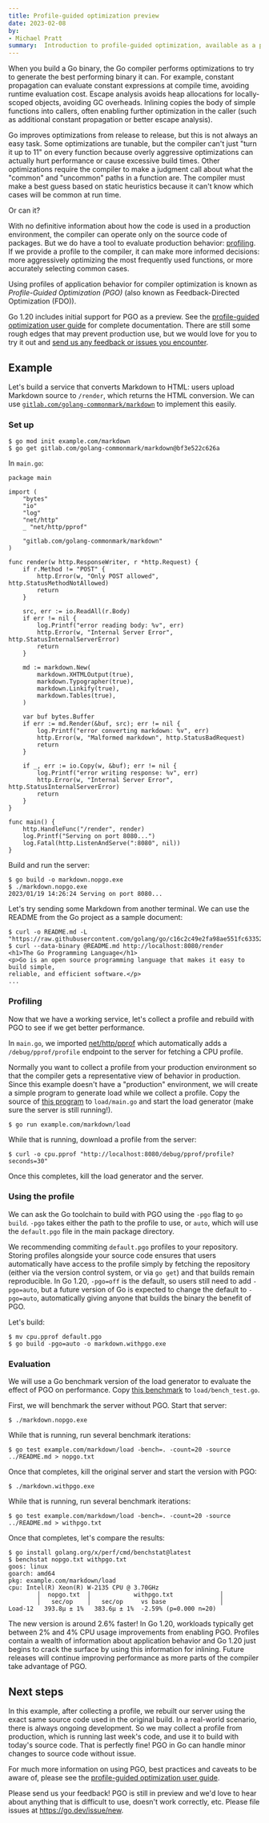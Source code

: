 ```yaml
---
title: Profile-guided optimization preview
date: 2023-02-08
by:
- Michael Pratt
summary:  Introduction to profile-guided optimization, available as a preview in Go 1.20.
---
```


When you build a Go binary, the Go compiler performs optimizations to try to generate the best performing binary it can.
For example, constant propagation can evaluate constant expressions at compile time, avoiding runtime evaluation cost.
Escape analysis avoids heap allocations for locally-scoped objects, avoiding GC overheads.
Inlining copies the body of simple functions into callers, often enabling further optimization in the caller (such as additional constant propagation or better escape analysis).

Go improves optimizations from release to release, but this is not always an easy task.
Some optimizations are tunable, but the compiler can't just "turn it up to 11" on every function because overly aggressive optimizations can actually hurt performance or cause excessive build times.
Other optimizations require the compiler to make a judgment call about what the "common" and "uncommon" paths in a function are.
The compiler must make a best guess based on static heuristics because it can't know which cases will be common at run time.

Or can it?

With no definitive information about how the code is used in a production environment, the compiler can operate only on the source code of packages.
But we do have a tool to evaluate production behavior: [profiling](https://go.dev/doc/diagnostics#profiling).
If we provide a profile to the compiler, it can make more informed decisions: more aggressively optimizing the most frequently used functions, or more accurately selecting common cases.

Using profiles of application behavior for compiler optimization is known as _Profile-Guided Optimization (PGO)_ (also known as Feedback-Directed Optimization (FDO)).

Go 1.20 includes initial support for PGO as a preview.
See the [profile-guided optimization user guide](https://go.dev/doc/pgo) for complete documentation.
There are still some rough edges that may prevent production use, but we would love for you to try it out and [send us any feedback or issues you encounter](https://go.dev/issue/new).

## Example

Let's build a service that converts Markdown to HTML: users upload Markdown source to `/render`, which returns the HTML conversion.
We can use [`gitlab.com/golang-commonmark/markdown`](https://pkg.go.dev/gitlab.com/golang-commonmark/markdown) to implement this easily.

### Set up

```
$ go mod init example.com/markdown
$ go get gitlab.com/golang-commonmark/markdown@bf3e522c626a
```

In `main.go`:

```
package main

import (
	"bytes"
	"io"
	"log"
	"net/http"
	_ "net/http/pprof"

	"gitlab.com/golang-commonmark/markdown"
)

func render(w http.ResponseWriter, r *http.Request) {
	if r.Method != "POST" {
		http.Error(w, "Only POST allowed", http.StatusMethodNotAllowed)
		return
	}

	src, err := io.ReadAll(r.Body)
	if err != nil {
		log.Printf("error reading body: %v", err)
		http.Error(w, "Internal Server Error", http.StatusInternalServerError)
		return
	}

	md := markdown.New(
		markdown.XHTMLOutput(true),
		markdown.Typographer(true),
		markdown.Linkify(true),
		markdown.Tables(true),
	)

	var buf bytes.Buffer
	if err := md.Render(&buf, src); err != nil {
		log.Printf("error converting markdown: %v", err)
		http.Error(w, "Malformed markdown", http.StatusBadRequest)
		return
	}

	if _, err := io.Copy(w, &buf); err != nil {
		log.Printf("error writing response: %v", err)
		http.Error(w, "Internal Server Error", http.StatusInternalServerError)
		return
	}
}

func main() {
	http.HandleFunc("/render", render)
	log.Printf("Serving on port 8080...")
	log.Fatal(http.ListenAndServe(":8080", nil))
}

```

Build and run the server:

```
$ go build -o markdown.nopgo.exe
$ ./markdown.nopgo.exe
2023/01/19 14:26:24 Serving on port 8080...
```

Let's try sending some Markdown from another terminal.
We can use the README from the Go project as a sample document:

```
$ curl -o README.md -L "https://raw.githubusercontent.com/golang/go/c16c2c49e2fa98ae551fc6335215fadd62d33542/README.md"
$ curl --data-binary @README.md http://localhost:8080/render
<h1>The Go Programming Language</h1>
<p>Go is an open source programming language that makes it easy to build simple,
reliable, and efficient software.</p>
...
```

### Profiling

Now that we have a working service, let's collect a profile and rebuild with PGO to see if we get better performance.

In `main.go`, we imported [net/http/pprof](https://pkg.go.dev/net/http/pprof) which automatically adds a `/debug/pprof/profile` endpoint to the server for fetching a CPU profile.

Normally you want to collect a profile from your production environment so that the compiler gets a representative view of behavior in production.
Since this example doesn't have a "production" environment, we will create a simple program to generate load while we collect a profile.
Copy the source of [this program](https://go.dev/play/p/yYH0kfsZcpL) to `load/main.go` and start the load generator (make sure the server is still running!).

```
$ go run example.com/markdown/load
```

While that is running, download a profile from the server:

```
$ curl -o cpu.pprof "http://localhost:8080/debug/pprof/profile?seconds=30"
```

Once this completes, kill the load generator and the server.

### Using the profile

We can ask the Go toolchain to build with PGO using the `-pgo` flag to `go build`.
`-pgo` takes either the path to the profile to use, or `auto`, which will use the `default.pgo` file in the main package directory.

We recommending commiting `default.pgo` profiles to your repository.
Storing profiles alongside your source code ensures that users automatically have access to the profile simply by fetching the repository (either via the version control system, or via `go get`) and that builds remain reproducible.
In Go 1.20, `-pgo=off` is the default, so users still need to add `-pgo=auto`, but a future version of Go is expected to change the default to `-pgo=auto`, automatically giving anyone that builds the binary the benefit of PGO.

Let's build:

```
$ mv cpu.pprof default.pgo
$ go build -pgo=auto -o markdown.withpgo.exe
```

### Evaluation

We will use a Go benchmark version of the load generator to evaluate the effect of PGO on performance.
Copy [this benchmark](https://go.dev/play/p/6FnQmHfRjbh) to `load/bench_test.go`.

First, we will benchmark the server without PGO. Start that server:

```
$ ./markdown.nopgo.exe
```

While that is running, run several benchmark iterations:

```
$ go test example.com/markdown/load -bench=. -count=20 -source ../README.md > nopgo.txt
```

Once that completes, kill the original server and start the version with PGO:

```
$ ./markdown.withpgo.exe
```

While that is running, run several benchmark iterations:

```
$ go test example.com/markdown/load -bench=. -count=20 -source ../README.md > withpgo.txt
```

Once that completes, let's compare the results:

```
$ go install golang.org/x/perf/cmd/benchstat@latest
$ benchstat nopgo.txt withpgo.txt
goos: linux
goarch: amd64
pkg: example.com/markdown/load
cpu: Intel(R) Xeon(R) W-2135 CPU @ 3.70GHz
        │  nopgo.txt  │            withpgo.txt             │
        │   sec/op    │   sec/op     vs base               │
Load-12   393.8µ ± 1%   383.6µ ± 1%  -2.59% (p=0.000 n=20)
```

The new version is around 2.6% faster!
In Go 1.20, workloads typically get between 2% and 4% CPU usage improvements from enabling PGO.
Profiles contain a wealth of information about application behavior and Go 1.20 just begins to crack the surface by using this information for inlining.
Future releases will continue improving performance as more parts of the compiler take advantage of PGO.

## Next steps

In this example, after collecting a profile, we rebuilt our server using the exact same source code used in the original build.
In a real-world scenario, there is always ongoing development.
So we may collect a profile from production, which is running last week's code, and use it to build with today's source code.
That is perfectly fine!
PGO in Go can handle minor changes to source code without issue.

For much more information on using PGO, best practices and caveats to be aware of, please see the [profile-guided optimization user guide](https://go.dev/doc/pgo).

Please send us your feedback!
PGO is still in preview and we'd love to hear about anything that is difficult to use, doesn't work correctly, etc.
Please file issues at https://go.dev/issue/new.
